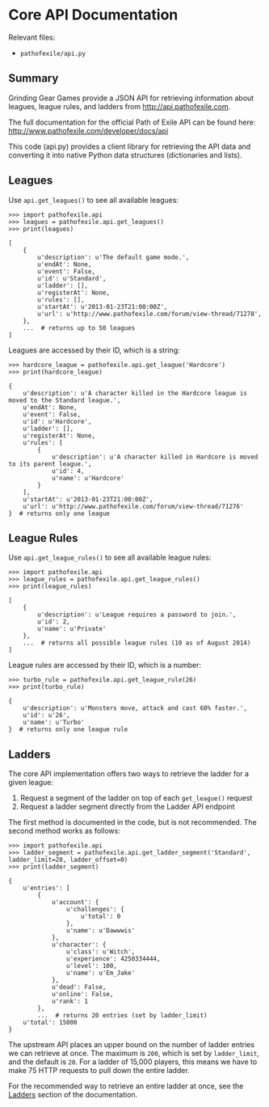 Core API Documentation
======================

Relevant files:

* `pathofexile/api.py`

Summary
-------

Grinding Gear Games provide a JSON API for retrieving information about
leagues, league rules, and ladders from http://api.pathofexile.com.

The full documentation for the official Path of Exile API can be found here:
http://www.pathofexile.com/developer/docs/api

This code (api.py) provides a client library for retrieving the API data and
converting it into native Python data structures (dictionaries and lists).

Leagues
-------

Use `api.get_leagues()` to see all available leagues:

    >>> import pathofexile.api
    >>> leagues = pathofexile.api.get_leagues()
    >>> print(leagues)

    [
        {
            u'description': u'The default game mode.',
            u'endAt': None,
            u'event': False,
            u'id': u'Standard',
            u'ladder': [],
            u'registerAt': None,
            u'rules': [],
            u'startAt': u'2013-01-23T21:00:00Z',
            u'url': u'http://www.pathofexile.com/forum/view-thread/71278',
        },
        ...  # returns up to 50 leagues
    ]

Leagues are accessed by their ID, which is a string:

    >>> hardcore_league = pathofexile.api.get_league('Hardcore')
    >>> print(hardcore_league)

    {
        u'description': u'A character killed in the Hardcore league is moved to the Standard league.',
        u'endAt': None,
        u'event': False,
        u'id': u'Hardcore',
        u'ladder': [],
        u'registerAt': None,
        u'rules': [
            {
                u'description': u'A character killed in Hardcore is moved to its parent league.',
                u'id': 4,
                u'name': u'Hardcore'
            }
        ],
        u'startAt': u'2013-01-23T21:00:00Z',
        u'url': u'http://www.pathofexile.com/forum/view-thread/71276'
    }  # returns only one league


League Rules
------------

Use `api.get_league_rules()` to see all available league rules:

    >>> import pathofexile.api
    >>> league_rules = pathofexile.api.get_league_rules()
    >>> print(league_rules)

    [
        {
            u'description': u'League requires a password to join.',
            u'id': 2,
            u'name': u'Private'
        },
        ...  # returns all possible league rules (10 as of August 2014)
    ]

League rules are accessed by their ID, which is a number:

    >>> turbo_rule = pathofexile.api.get_league_rule(26)
    >>> print(turbo_rule)

    {
        u'description': u'Monsters move, attack and cast 60% faster.',
        u'id': u'26',
        u'name': u'Turbo'
    }  # returns only one league rule


Ladders
-------

The core API implementation offers two ways to retrieve the ladder for a given
league:

1. Request a segment of the ladder on top of each `get_league()` request
2. Request a ladder segment directly from the Ladder API endpoint

The first method is documented in the code, but is not recommended. The second
method works as follows:

    >>> import pathofexile.api
    >>> ladder_segment = pathofexile.api.get_ladder_segment('Standard', ladder_limit=20, ladder_offset=0)
    >>> print(ladder_segment)

    {
        u'entries': [
            {
                u'account': {
                    u'challenges': {
                        u'total': 0
                    },
                    u'name': u'Dawwwis'
                },
                u'character': {
                    u'class': u'Witch',
                    u'experience': 4250334444,
                    u'level': 100,
                    u'name': u'Em_Jake'
                },
                u'dead': False,
                u'online': False,
                u'rank': 1
            },
            ...  # returns 20 entries (set by ladder_limit)
        u'total': 15000
    }

The upstream API places an upper bound on the number of ladder entries we can
retrieve at once. The maximum is `200`, which is set by `ladder_limit`, and the
default is `20`. For a ladder of 15,000 players, this means we have to make 75
HTTP requests to pull down the entire ladder.

For the recommended way to retrieve an entire ladder at once, see the
<a href="ladders.md">Ladders</a> section of the documentation.
